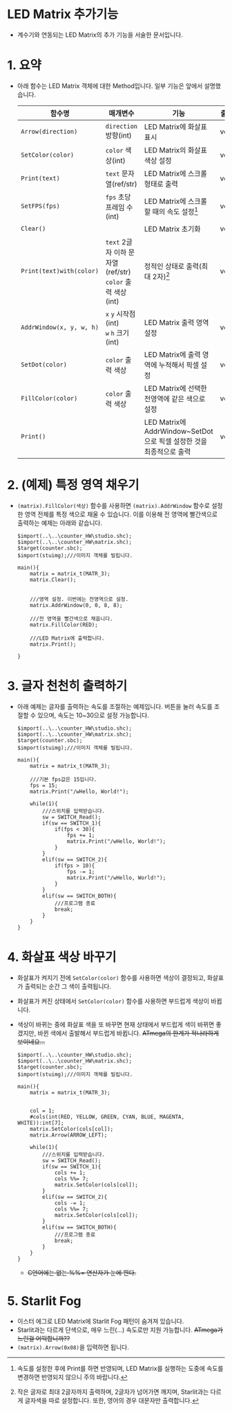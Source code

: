 # LED Matrix 추가기능

- 계수기와 연동되는 LED Matrix의 추가 기능을 서술한 문서입니다.

# 1. 요약

- 아래 함수는 LED Matrix 객체에 대한 Method입니다. 일부 기능은 앞에서 설명했습니다.

  |함수명|매개변수|기능|출력|
  |--|--|--|--|
  |`Arrow(direction)`|`direction` 방향(int)|LED Matrix에 화살표 표시|void|
  |`SetColor(color)`|`color` 색상(int)|LED Matrix의 화살표 색상 설정|void|
  |`Print(text)`|`text` 문자열(ref/str)|LED Matrix에 스크롤 형태로 출력|void|
  |`SetFPS(fps)`|`fps` 초당 프레임 수(int)|LED Matrix에 스크롤할 때의 속도 설정[^속도]|void|
  |`Clear()`||LED Matrix 초기화|void|
  |`Print(text)with(color)`|`text` 2글자 이하 문자열(ref/str)<br>`color` 출력 색상(int)|정적인 상태로 출력(최대 2자)[^작은]|void|
  |`AddrWindow(x, y, w, h)`|`x` `y` 시작점(int)<br>`w` `h` 크기(int)|LED Matrix 출력 영역 설정|void|
  |`SetDot(color)`|`color` 출력 색상|LED Matrix에 출력 영역에 누적해서 픽셀 설정|void|
  |`FillColor(color)`|`color` 출력 색상|LED Matrix에 선택한 전영역에 같은 색으로 설정|void|
  |`Print()`||LED Matrix에 AddrWindow~SetDot으로 픽셀 설정한 것을 최종적으로 출력|void|

# 2. (예제) 특정 영역 채우기

- `(matrix).FillColor(색상)` 함수를 사용하면 `(matrix).AddrWindow` 함수로 설정한 영역 전체를 특정 색으로 채울 수 있습니다. 이를 이용해 전 영역에 빨간색으로 출력하는 예제는 아래와 같습니다.

  ```
  $import(..\..\counter_HW\studio.shc);
  $import(..\..\counter_HW\matrix.shc);
  $target(counter.sbc);
  $import(stuimg);///이미지 객체를 빌립니다.
  
  main(){
      matrix = matrix_t(MATR_3);
      matrix.Clear();
      
      
      ///영역 설정. 이번에는 전영역으로 설정.
      matrix.AddrWindow(0, 0, 8, 8);
      
      ///전 영역을 빨간색으로 채웁니다.
      matrix.FillColor(RED);
      
      ///LED Matrix에 출력합니다.
      matrix.Print();
      
  }
  ```

# 3. 글자 천천히 출력하기

- 아래 예제는 글자를 출력하는 속도를 조절하는 예제입니다. 버튼을 눌러 속도를 조절할 수 있으며, 속도는 10~30으로 설정 가능합니다.

  ```
  $import(..\..\counter_HW\studio.shc);
  $import(..\..\counter_HW\matrix.shc);
  $target(counter.sbc);
  $import(stuimg);///이미지 객체를 빌립니다.
  
  main(){
      matrix = matrix_t(MATR_3);
      
      ///기본 fps값은 15입니다.
      fps = 15;
      matrix.Print("/wHello, World!");
      
      while(1){
          ///스위치를 입력받습니다.
          sw = SWITCH_Read();
          if(sw == SWITCH_1){
              if(fps < 30){
                  fps += 1;
                  matrix.Print("/wHello, World!");
              }
          }
          elif(sw == SWITCH_2){
              if(fps > 10){
                  fps -= 1;
                  matrix.Print("/wHello, World!");
              }
          }
          elif(sw == SWITCH_BOTH){
              ///프로그램 종료
              break;
          }
      }
  }
  ```

# 4. 화살표 색상 바꾸기

- 화살표가 켜지기 전에 `SetColor(color)` 함수를 사용하면 색상이 결정되고, 화살표가 출력되는 순간 그 색이 출력됩니다.
- 화살표가 켜진 상태에서 `SetColor(color)` 함수를 사용하면 부드럽게 색상이 바뀝니다.
- 색상이 바뀌는 중에 화살표 색을 또 바꾸면 현재 상태에서 부드럽게 색이 바뀌면 좋겠지만, 바뀐 색에서 출발해서 부드럽게 바뀝니다. ~~ATmega의 한계가 적나라하게 보이네요...~~

  ```
  $import(..\..\counter_HW\studio.shc);
  $import(..\..\counter_HW\matrix.shc);
  $target(counter.sbc);
  $import(stuimg);///이미지 객체를 빌립니다.
  
  main(){
      matrix = matrix_t(MATR_3);
      
      
      col = 1;
      #cols(int(RED, YELLOW, GREEN, CYAN, BLUE, MAGENTA, WHITE)):int[7];
      matrix.SetColor(cols[col]);
      matrix.Arrow(ARROW_LEFT);
      
      while(1){
          ///스위치를 입력받습니다.
          sw = SWITCH_Read();
          if(sw == SWITCH_1){
              cols += 1;
              cols %%= 7;
              matrix.SetColor(cols[col]);
          }
          elif(sw == SWITCH_2){
              cols -= 1;
              cols %%= 7;
              matrix.SetColor(cols[col]);
          }
          elif(sw == SWITCH_BOTH){
              ///프로그램 종료
              break;
          }
      }
  }
  ```
  
  - ~~C언어에는 없는 %%= 연산자가 눈에 띈다.~~

# 5. Starlit Fog

- 이스터 에그로 LED Matrix에 Starlit Fog 패턴이 숨겨져 있습니다.
- Starlit과는 다르게 단색으로, 매우 느린(...) 속도로만 지원 가능합니다. ~~ATmega가 느린걸 어떡합니까??~~
- `(matrix).Arrow(0x08)`을 입력하면 됩니다.



[^속도]: 속도를 설정한 후에 Print를 하면 반영되며, LED Matrix를 실행하는 도중에 속도를 변경하면 반영되지 않으니 주의 바랍니다.
[^작은]: 작은 글자로 최대 2글자까지 출력하며, 2글자가 넘어가면 깨지며, Starlit과는 다르게 글자색을 따로 설정합니다. 또한, 영어의 경우 대문자만 출력합니다.



